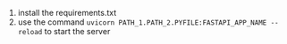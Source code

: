 1. install the requirements.txt
2. use the command ``` uvicorn PATH_1.PATH_2.PYFILE:FASTAPI_APP_NAME --reload ``` to start the server